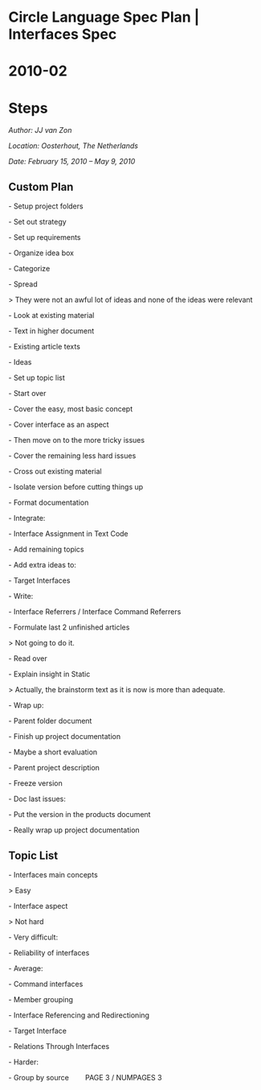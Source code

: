 ﻿Circle Language Spec Plan | Interfaces Spec
==========================================

2010-02
=======

Steps
=====


*Author: JJ van Zon*

*Location: Oosterhout, The Netherlands*

*Date: February 15, 2010 – May 9, 2010*
## **Custom Plan**
\- Setup project folders

\- Set out strategy

\- Set up requirements

\- Organize idea box

\- Categorize

\- Spread

\> They were not an awful lot of ideas and none of the ideas were relevant

\- Look at existing material

\- Text in higher document

\- Existing article texts

\- Ideas

\- Set up topic list

\- Start over

\- Cover the easy, most basic concept

\- Cover interface as an aspect

\- Then move on to the more tricky issues

\- Cover the remaining less hard issues

\- Cross out existing material

\- Isolate version before cutting things up

\- Format documentation

\- Integrate:

\- Interface Assignment in Text Code

\- Add remaining topics

\- Add extra ideas to:

\- Target Interfaces

\- Write:

\- Interface Referrers / Interface Command Referrers

\- Formulate last 2 unfinished articles

\> Not going to do it.

\- Read over

\- Explain insight in Static

\> Actually, the brainstorm text as it is now is more than adequate.

\- Wrap up:

\- Parent folder document

\- Finish up project documentation

\- Maybe a short evaluation

\- Parent project description

\- Freeze version

\- Doc last issues:

\- Put the version in the products document

\- Really wrap up project documentation
## **Topic List**
\- Interfaces main concepts

\> Easy

\- Interface aspect

\> Not hard

\- Very difficult:

\- Reliability of interfaces

\- Average:

\- Command interfaces

\- Member grouping

\- Interface Referencing and Redirectioning

\- Target Interface

\- Relations Through Interfaces

\- Harder:

\- Group by source
`	 `PAGE 3 /  NUMPAGES 3
